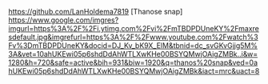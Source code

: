 https://github.com/LanHoldema7819
[Thanose snap] https://www.google.com/imgres?imgurl=https%3A%2F%2Fi.ytimg.com%2Fvi%2FmTBDPDUneKY%2Fmaxresdefault.jpg&imgrefurl=https%3A%2F%2Fwww.youtube.com%2Fwatch%3Fv%3DmTBDPDUneKY&docid=DJ_Kv_bK9X_ElM&tbnid=dc_svGKvGjjg5M%3A&vet=10ahUKEwi05p6shdDdAhWTLXwKHe00BSYQMwjOAigZMBk..i&w=1280&h=720&safe=active&bih=931&biw=1920&q=thanos%20snap&ved=0ahUKEwi05p6shdDdAhWTLXwKHe00BSYQMwjOAigZMBk&iact=mrc&uact=8
